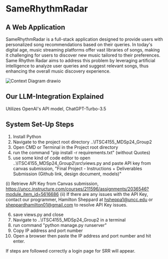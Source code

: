 # SameRhythmRadar

## A Web Application

SameRhythmRadar is a full-stack application designed to provide users with personalized song recommendations based on their queries. In today's digital age, music streaming platforms offer vast libraries of songs, making it challenging for users to discover new music tailored to their preferences. Same Rhythm Radar aims to address this problem by leveraging artificial intelligence to analyze user queries and suggest relevant songs, thus enhancing the overall music discovery experience.

![Context Diagram drawio](https://github.com/BerkleySitterson/ITSC4155_MDSp24_Group2/assets/57911814/a917a584-0e6c-4bc4-8cfb-6b01c3cf7f0a)

## Our LLM-Integration Explained

Utilizes OpenAI's API model, ChatGPT-Turbo-3.5

## System Set-Up Steps

1. Install Python
2. Navigate to the project root directory ..\ITSC4155_MDSp24_Group2
3. Open CMD or Terminal in the Project root directory
4. run the command "pip install -r requirements.txt" (without Quotes)
5. use some kind of code editor to open ..\ITSC4155_MDSp24_Group2\src\views.py and paste API key from canvas submission, "Final Project - Instructions + Deliverables Submission (Github link, design document, models)"

(i) Retrieve API Key from Canvas submission, https://uncc.instructure.com/courses/211596/assignments/2036546?module_item_id=5616686
(ii) If there are any issues with the API Key, contact our programmer, Hamilton Sheppard at hsheppa1@uncc.edu or sheppardhamilton01@gmail.com to resolve API Key issues.

6. save views.py and close
7. Navigate to ..\ITSC4155_MDSp24_Group2 in a terminal
8. run command "python manage.py runserver"
9. Copy IP address and port number
10. Open a browser then paste the IP address and port number and hit enter.
    
If steps are followed correctly a login page for SRR will appear.
